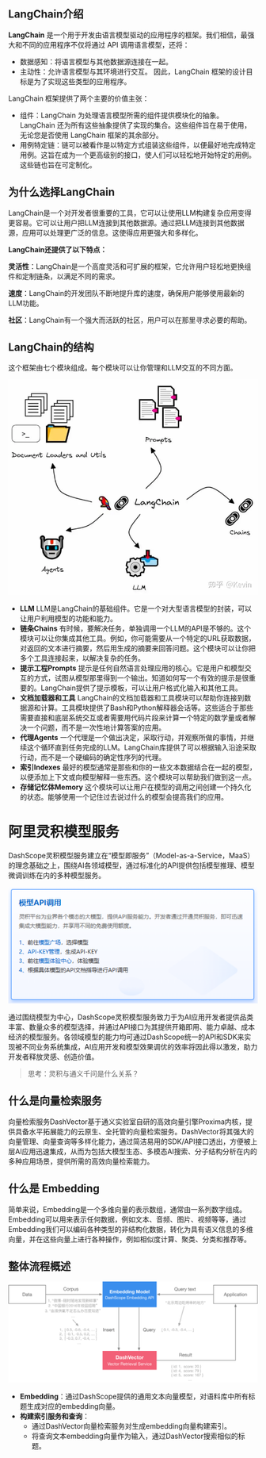 ## LangChain介绍

**LangChain** 是一个用于开发由语言模型驱动的应用程序的框架。我们相信，最强大和不同的应用程序不仅将通过 API 调用语言模型，还将：

- 数据感知：将语言模型与其他数据源连接在一起。
- 主动性：允许语言模型与其环境进行交互。
因此，LangChain 框架的设计目标是为了实现这些类型的应用程序。

LangChain 框架提供了两个主要的价值主张：

- 组件：LangChain 为处理语言模型所需的组件提供模块化的抽象。LangChain 还为所有这些抽象提供了实现的集合。这些组件旨在易于使用，无论您是否使用 LangChain 框架的其余部分。
- 用例特定链：链可以被看作是以特定方式组装这些组件，以便最好地完成特定用例。这旨在成为一个更高级别的接口，使人们可以轻松地开始特定的用例。这些链也旨在可定制化。

## 为什么选择LangChain

LangChain是一个对开发者很重要的工具，它可以让使用LLM构建复杂应用变得更容易。它可以让用户把LLM连接到其他数据源。通过把LLM连接到其他数据源，应用可以处理更广泛的信息。这使得应用更强大和多样化。

**LangChain还提供了以下特点：**

**灵活性**：LangChain是一个高度灵活和可扩展的框架，它允许用户轻松地更换组件和定制链条，以满足不同的需求。

**速度**：LangChain的开发团队不断地提升库的速度，确保用户能够使用最新的LLM功能。

**社区**：LangChain有一个强大而活跃的社区，用户可以在那里寻求必要的帮助。

## LangChain的结构

这个框架由七个模块组成。每个模块可以让你管理和LLM交互的不同方面。

![img](images/v2-5c47844ffb415971c778b5360a573854_720w.webp)

- **LLM** LLM是LangChain的基础组件。它是一个对大型语言模型的封装，可以让用户利用模型的功能和能力。
- **链条Chains** 有时候，要解决任务，单独调用一个LLM的API是不够的。这个模块可以让你集成其他工具。例如，你可能需要从一个特定的URL获取数据，对返回的文本进行摘要，然后用生成的摘要来回答问题。这个模块可以让你把多个工具连接起来，以解决复杂的任务。
- **提示工程Prompts** 提示是任何自然语言处理应用的核心。它是用户和模型交互的方式，试图从模型那里得到一个输出。知道如何写一个有效的提示是很重要的。LangChain提供了提示模板，可以让用户格式化输入和其他工具。
- **文档加载器和工具** LangChain的文档加载器和工具模块可以帮助你连接到数据源和计算。工具模块提供了Bash和Python解释器会话等。这些适合于那些需要直接和底层系统交互或者需要用代码片段来计算一个特定的数学量或者解决一个问题，而不是一次性地计算答案的应用。
- **代理Agents** 一个代理是一个做出决定，采取行动，并观察所做的事情，并继续这个循环直到任务完成的LLM。LangChain库提供了可以根据输入沿途采取行动，而不是一个硬编码的确定性序列的代理。
- **索引Indexes** 最好的模型通常是那些和你的一些文本数据结合在一起的模型，以便添加上下文或向模型解释一些东西。这个模块可以帮助我们做到这一点。
- **存储记忆体Memory** 这个模块可以让用户在模型的调用之间创建一个持久化的状态。能够使用一个记住过去说过什么的模型会提高我们的应用。

# 阿里灵积模型服务

DashScope灵积模型服务建立在“模型即服务”（Model-as-a-Service，MaaS）的理念基础之上，围绕AI各领域模型，通过标准化的API提供包括模型推理、模型微调训练在内的多种模型服务。

![image-20240320101034196](images/image-20240320101034196.png)

通过围绕模型为中心，DashScope灵积模型服务致力于为AI应用开发者提供品类丰富、数量众多的模型选择，并通过API接口为其提供开箱即用、能力卓越、成本经济的模型服务。各领域模型的能力均可通过DashScope统一的API和SDK来实现被不同业务系统集成，AI应用开发和模型效果调优的效率将因此得以激发，助力开发者释放灵感、创造价值。



>  思考：灵积与通义千问是什么关系？



## 什么是向量检索服务

向量检索服务DashVector基于通义实验室自研的高效向量引擎Proxima内核，提供具备水平拓展能力的云原生、全托管的向量检索服务。DashVector将其强大的向量管理、向量查询等多样化能力，通过简洁易用的SDK/API接口透出，方便被上层AI应用迅速集成，从而为包括大模型生态、多模态AI搜索、分子结构分析在内的多种应用场景，提供所需的高效向量检索能力。

## 什么是 Embedding

简单来说，Embedding是一个多维向量的表示数组，通常由一系列数字组成。Embedding可以用来表示任何数据，例如文本、音频、图片、视频等等，通过Embedding我们可以编码各种类型的非结构化数据，转化为具有语义信息的多维向量，并在这些向量上进行各种操作，例如相似度计算、聚类、分类和推荐等。


## 整体流程概述

![image.png](images/p695626.png)



- **Embedding**：通过DashScope提供的通用文本向量模型，对语料库中所有标题生成对应的embedding向量。
- **构建索引服务和查询**：
  - 通过DashVector向量检索服务对生成embedding向量构建索引。
  - 将查询文本embedding向量作为输入，通过DashVector搜索相似的标题。
